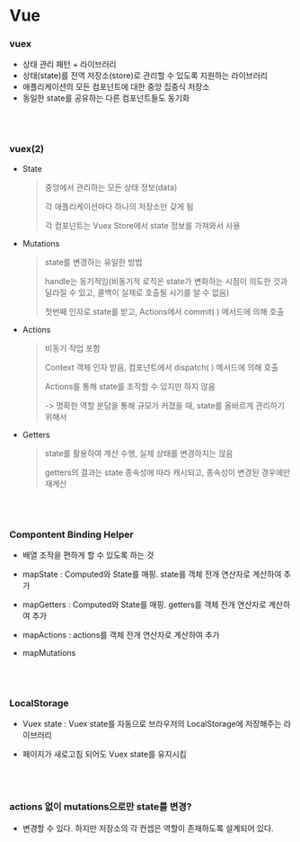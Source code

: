 # Vue

### vuex

- 상태 관리 패턴 + 라이브러리
- 상태(state)를 전역 저장소(store)로 관리할 수 있도록 지원하는 라이브러리
- 애플리케이션의 모든 컴포넌트에 대한 중앙 집중식 저장소
- 동일한 state를 공유하는 다른 컴포넌트들도 동기화

</br>
</br>

### vuex(2)

- State

  > 중앙에서 관리하는 모든 상태 정보(data)
  >
  > 각 애플리케이션마다 하나의 저장소만 갖게 됨
  >
  > 각 컴포넌트는 Vuex Store에서 state 정보를 가져와서 사용

- Mutations

  > state를 변경하는 유일한 방법
  >
  > handle는 동기적임(비동기적 로직은 state가 변화하는 시점이 의도한 것과 달라질 수 있고, 콜백이 실제로 호출될 시기를 알 수 없음)
  >
  > 첫번째 인자로 state를 받고, Actions에서 commit( ) 메서드에 의해 호출

- Actions

  > 비동기 작업 포함
  >
  > Context 객체 인자 받음, 컴포넌트에서 dispatch( ) 메서드에 의해 호출
  >
  > Actions를 통해 state를 조작할 수 있지만 하지 않음
  >
  > -> 명확한 역할 분담을 통해 규모가 커졌을 때, state를 올바르게 관리하기 위해서

- Getters

  > state를 활용하여 계산 수행, 실제 상태를 변경하지는 않음
  >
  > getters의 결과는 state 종속성에 따라 캐시되고, 종속성이 변경된 경우에만 재계산

</br>
</br>

### Compontent Binding Helper

- 배열 조작을 편하게 할 수 있도록 하는 것

- mapState : Computed와 State를 매핑. state를 객체 전개 연산자로 계산하여 추가

- mapGetters : Computed와 State를 매핑. getters를 객체 전개 연산자로 계산하여 추가

- mapActions : actions를 객체 전개 연산자로 계산하여 추가

- mapMutations

</br>
</br>

### LocalStorage

- Vuex state : Vuex state를 자동으로 브라우저의 LocalStorage에 저장해주는 라이브러리

- 페이지가 새로고침 되어도 Vuex state를 유지시킴

</br>
</br>

### actions 없이 mutations으로만 state를 변경?

- 변경할 수 있다. 하지만 저장소의 각 컨셉은 역할이 존재하도록 설계되어 있다.
